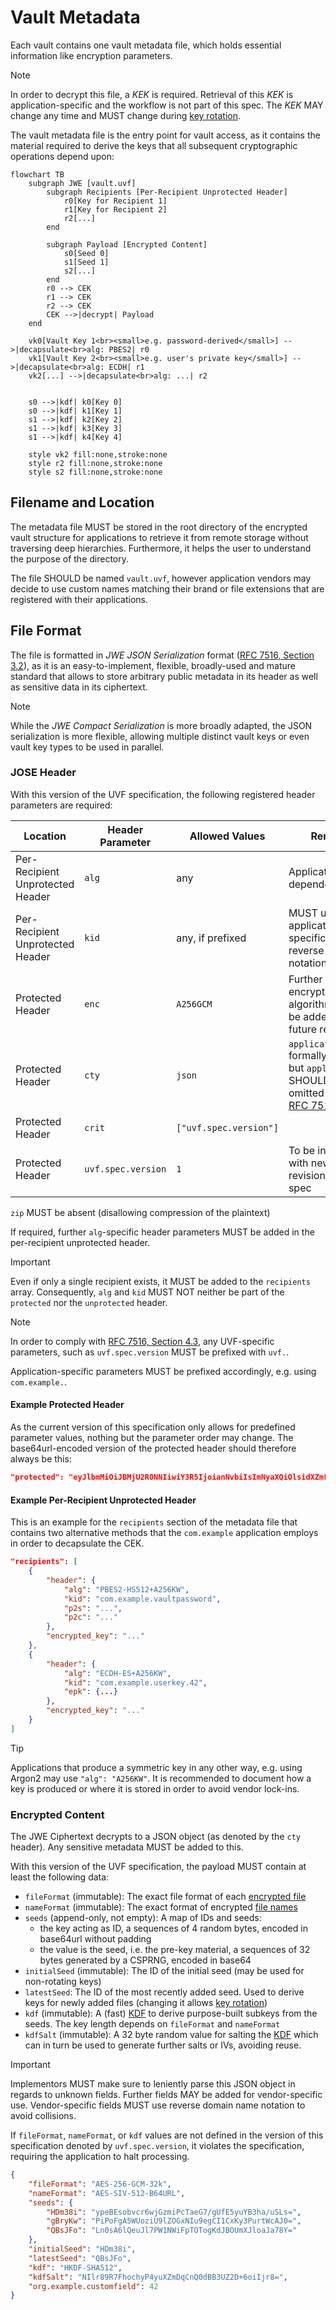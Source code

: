 # Vault Metadata

Each vault contains one vault metadata file, which holds essential information like encryption parameters.

> [!NOTE]
> In order to decrypt this file, a _KEK_ is required. Retrieval of this _KEK_ is application-specific and the workflow is not part of this spec. The _KEK_ MAY change any time and MUST change during [key rotation](key-rotation.md).

The vault metadata file is the entry point for vault access, as it contains the material required to derive the keys that all subsequent cryptographic operations depend upon:

```mermaid
flowchart TB
    subgraph JWE [vault.uvf]
        subgraph Recipients [Per-Recipient Unprotected Header]
            r0[Key for Recipient 1]
            r1[Key for Recipient 2]
            r2[...]
        end

        subgraph Payload [Encrypted Content]
            s0[Seed 0]
            s1[Seed 1]
            s2[...]
        end
        r0 --> CEK
        r1 --> CEK
        r2 --> CEK
        CEK -->|decrypt| Payload
    end

    vk0[Vault Key 1<br><small>e.g. password-derived</small>] -->|decapsulate<br>alg: PBES2| r0
    vk1[Vault Key 2<br><small>e.g. user's private key</small>] -->|decapsulate<br>alg: ECDH| r1
    vk2[...] -->|decapsulate<br>alg: ...| r2
    

    s0 -->|kdf| k0[Key 0]
    s0 -->|kdf| k1[Key 1]
    s1 -->|kdf| k2[Key 2]
    s1 -->|kdf| k3[Key 3]
    s1 -->|kdf| k4[Key 4]

    style vk2 fill:none,stroke:none
    style r2 fill:none,stroke:none
    style s2 fill:none,stroke:none

```

## Filename and Location

The metadata file MUST be stored in the root directory of the encrypted vault structure for applications to retrieve it from remote storage without traversing deep hierarchies. Furthermore, it helps the user to understand the purpose of the directory.

The file SHOULD be named `vault.uvf`, however application vendors may decide to use custom names matching their brand or file extensions that are registered with their applications.

## File Format

The file is formatted in _JWE JSON Serialization_ format ([RFC 7516, Section 3.2](https://datatracker.ietf.org/doc/html/rfc7516#section-3.2)), as it is an easy-to-implement, flexible, broadly-used and mature standard that allows to store arbitrary public metadata in its header as well as sensitive data in its ciphertext.

> [!NOTE]
> While the _JWE Compact Serialization_ is more broadly adapted, the JSON serialization is more flexible, allowing multiple distinct vault keys or even vault key types to be used in parallel.

### JOSE Header

With this version of the UVF specification, the following registered header parameters are required:

| Location | Header Parameter | Allowed Values | Remark |
|---|---|---|---|
| Per-Recipient Unprotected Header | `alg` | any | Application-dependent |
| Per-Recipient Unprotected Header | `kid` | any, if prefixed | MUST use application-specific prefix in reverse-DNS notation |
| Protected Header | `enc` | `A256GCM` | Further encryption algorithms may be added in future revisions |
| Protected Header | `cty` | `json` | `application/json` formally correct but `application/` SHOULD be omitted [as per RFC 7515](https://datatracker.ietf.org/doc/html/rfc7515.html#section-4.1.10) |
| Protected Header | `crit` | `["uvf.spec.version"]` | |
| Protected Header | `uvf.spec.version` | `1` | To be increased with newer revisions of this spec |

`zip` MUST be absent (disallowing compression of the plaintext)

If required, further `alg`-specific header parameters MUST be added in the per-recipient unprotected header.

> [!IMPORTANT]  
> Even if only a single recipient exists, it MUST be added to the `recipients` array. Consequently, `alg` and `kid` MUST NOT neither be part of the `protected` nor the `unprotected` header.

> [!NOTE]
> In order to comply with [RFC 7516, Section 4.3](https://datatracker.ietf.org/doc/html/rfc7516#section-4.3), any UVF-specific parameters, such as `uvf.spec.version` MUST be prefixed with `uvf.`.
> 
> Application-specific parameters MUST be prefixed accordingly, e.g. using `com.example.`.

#### Example Protected Header

As the current version of this specification only allows for predefined parameter values, nothing but the parameter order may change. The base64url-encoded version of the protected header should therefore always be this:

```json
"protected": "eyJlbmMiOiJBMjU2R0NNIiwiY3R5IjoianNvbiIsImNyaXQiOlsidXZmLnNwZWMudmVyc2lvbiJdLCJ1dmYuc3BlYy52ZXJzaW9uIjoxfQ"
```

#### Example Per-Recipient Unprotected Header

This is an example for the `recipients` section of the metadata file that contains two alternative methods that the `com.example` application employs in order to decapsulate the CEK.

```json
"recipients": [
    {
        "header": {
            "alg": "PBES2-HS512+A256KW",
            "kid": "com.example.vaultpassword",
            "p2s": "...",
            "p2c": "..."
        },
        "encrypted_key": "..."
    },
    {
        "header": {
            "alg": "ECDH-ES+A256KW",
            "kid": "com.example.userkey.42",
            "epk": {...}
        },
        "encrypted_key": "..."
    }
]
```

> [!TIP]
> Applications that produce a symmetric key in any other way, e.g. using Argon2 may use `"alg": "A256KW"`. It is recommended to document how a key is produced or where it is stored in order to avoid vendor lock-ins.

### Encrypted Content

The JWE Ciphertext decrypts to a JSON object (as denoted by the `cty` header). Any sensitive metadata MUST be added to this.

With this version of the UVF specification, the payload MUST contain at least the following data:

* `fileFormat` (immutable): The exact file format of each [encrypted file](../file%20content%20encryption/README.md)
* `nameFormat` (immutable): The exact format of encrypted [file names](../file%20name%20encryption/README.md)
* `seeds` (append-only, not empty): A map of IDs and seeds:
   * the key acting as ID, a sequences of 4 random bytes, encoded in base64url without padding
   * the value is the seed, i.e. the pre-key material, a sequences of 32 bytes generated by a CSPRNG, encoded in base64
* `initialSeed` (immutable): The ID of the initial seed (may be used for non-rotating keys)
* `latestSeed`: The ID of the most recently added seed. Used to derive keys for newly added files (changing it allows [key rotation](key-rotation.md))
* `kdf` (immutable): A (fast) [KDF](../kdf/README.md) to derive purpose-built subkeys from the seeds. The key length depends on `fileFormat` and `nameFormat`
* `kdfSalt` (immutable): A 32 byte random value for salting the [KDF](../kdf/README.md) which can in turn be used to generate further salts or IVs, avoiding reuse.

> [!IMPORTANT]
> Implementors MUST make sure to leniently parse this JSON object in regards to unknown fields. Further fields MAY be added for vendor-specific use.
> Vendor-specific fields MUST use reverse domain name notation to avoid collisions.
>
> If `fileFormat`, `nameFormat`, or `kdf` values are not defined in the version of this specification denoted by `uvf.spec.version`, it violates the specification, requiring the application to halt processing.

```json
{
    "fileFormat": "AES-256-GCM-32k",
    "nameFormat": "AES-SIV-512-B64URL",
    "seeds": {
        "HDm38i": "ypeBEsobvcr6wjGzmiPcTaeG7/gUfE5yuYB3ha/uSLs=",
        "gBryKw": "PiPoFgA5WUoziU9lZOGxNIu9egCI1CxKy3PurtWcAJ0=",
        "QBsJFo": "Ln0sA6lQeuJl7PW1NWiFpTOTogKdJBOUmXJloaJa78Y="
    },
    "initialSeed": "HDm38i",
    "latestSeed": "QBsJFo",
    "kdf": "HKDF-SHA512",
    "kdfSalt": "NIlr89R7FhochyP4yuXZmDqCnQ0dBB3UZ2D+6oiIjr8=",
    "org.example.customfield": 42
}
```